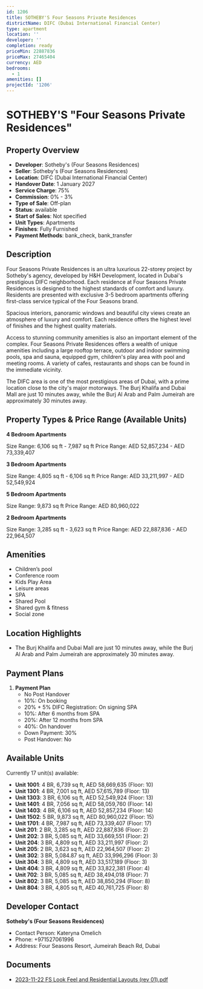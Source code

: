 ```yaml
---
id: 1206
title: SOTHEBY'S Four Seasons Private Residences
districtName: DIFC (Dubai International Financial Center)
type: apartment
location: ''
developer: ''
completion: ready
priceMin: 22887836
priceMax: 27465404
currency: AED
bedrooms:
  - 1
amenities: []
projectId: '1206'
---
```


# SOTHEBY'S "Four Seasons Private Residences"

## Property Overview
- **Developer**: Sotheby's (Four Seasons Residences)
- **Seller**: Sotheby's (Four Seasons Residences)
- **Location**: DIFC (Dubai International Financial Center)
- **Handover Date**: 1 January 2027
- **Service Charge**: 75%
- **Commission**: 0% - 3%
- **Type of Sale**: Off-plan
- **Status**: available
- **Start of Sales**: Not specified
- **Unit Types**: Apartments
- **Finishes**: Fully Furnished
- **Payment Methods**: bank_check, bank_transfer

## Description
Four Seasons Private Residences is an ultra luxurious 22-storey project by Sotheby's agency, developed by H&H Development, located in Dubai's prestigious DIFC neighborhood. Each residence at Four Seasons Private Residences is designed to the highest standards of comfort and luxury. Residents are presented with exclusive 3-5 bedroom apartments offering first-class service typical of the Four Seasons brand.

Spacious interiors, panoramic windows and beautiful city views create an atmosphere of luxury and comfort. Each residence offers the highest level of finishes and the highest quality materials.

Access to stunning community amenities is also an important element of the complex. Four Seasons Private Residences offers a wealth of unique amenities including a large rooftop terrace, outdoor and indoor swimming pools, spa and sauna, equipped gym, children's play area with pool and meeting rooms. A variety of cafes, restaurants and shops can be found in the immediate vicinity.

The DIFC area is one of the most prestigious areas of Dubai, with a prime location close to the city's major motorways. The Burj Khalifa and Dubai Mall are just 10 minutes away, while the Burj Al Arab and Palm Jumeirah are approximately 30 minutes away.

## Property Types & Price Range (Available Units)
**4 Bedroom Apartments**

Size Range: 6,106 sq ft - 7,987 sq ft
Price Range: AED 52,857,234 - AED 73,339,407

**3 Bedroom Apartments**

Size Range: 4,805 sq ft - 6,106 sq ft
Price Range: AED 33,211,997 - AED 52,549,924

**5 Bedroom Apartments**

Size Range: 9,873 sq ft
Price Range: AED 80,960,022

**2 Bedroom Apartments**

Size Range: 3,285 sq ft - 3,623 sq ft
Price Range: AED 22,887,836 - AED 22,964,507

## Amenities
- Children’s pool
- Conference room
- Kids Play Area
- Leisure areas
- SPA
- Shared Pool
- Shared gym & fitness
- Social zone

## Location Highlights
- The Burj Khalifa and Dubai Mall are just 10 minutes away, while the Burj Al Arab and Palm Jumeirah are approximately 30 minutes away.

## Payment Plans
1. **Payment Plan**
   - No Post Handover
   - 10%: On booking
   - 20% + 5% DIFC Registration: On signing SPA
   - 10%: After 6 months from SPA
   - 20%: After 12 months from SPA
   - 40%: On handover
   - Down Payment: 30%
   - Post Handover: No

## Available Units
Currently 17 unit(s) available:
- **Unit 1001**: 4 BR, 6,739 sq ft, AED 58,669,635 (Floor: 10)
- **Unit 1301**: 4 BR, 7,001 sq ft, AED 57,615,789 (Floor: 13)
- **Unit 1303**: 3 BR, 6,106 sq ft, AED 52,549,924 (Floor: 13)
- **Unit 1401**: 4 BR, 7,056 sq ft, AED 58,059,760 (Floor: 14)
- **Unit 1403**: 4 BR, 6,106 sq ft, AED 52,857,234 (Floor: 14)
- **Unit 1502**: 5 BR, 9,873 sq ft, AED 80,960,022 (Floor: 15)
- **Unit 1701**: 4 BR, 7,987 sq ft, AED 73,339,407 (Floor: 17)
- **Unit 201**: 2 BR, 3,285 sq ft, AED 22,887,836 (Floor: 2)
- **Unit 202**: 3 BR, 5,085 sq ft, AED 33,669,551 (Floor: 2)
- **Unit 204**: 3 BR, 4,809 sq ft, AED 33,211,997 (Floor: 2)
- **Unit 205**: 2 BR, 3,623 sq ft, AED 22,964,507 (Floor: 2)
- **Unit 302**: 3 BR, 5,084.87 sq ft, AED 33,996,296 (Floor: 3)
- **Unit 304**: 3 BR, 4,809 sq ft, AED 33,517,189 (Floor: 3)
- **Unit 404**: 3 BR, 4,809 sq ft, AED 33,822,381 (Floor: 4)
- **Unit 702**: 3 BR, 5,085 sq ft, AED 38,494,018 (Floor: 7)
- **Unit 802**: 3 BR, 5,085 sq ft, AED 38,850,294 (Floor: 8)
- **Unit 804**: 3 BR, 4,805 sq ft, AED 40,761,725 (Floor: 8)

## Developer Contact
**Sotheby's (Four Seasons Residences)**
- Contact Person: Kateryna Omelich
- Phone: +971527061996
- Address: Four Seasons Resort, Jumeirah Beach Rd, Dubai

## Documents
- [2023-11-22 FS Look  Feel and Residential Layouts (rev 01).pdf](https://cdn.geniemap.net/2024/02/28/VzOfVyyYbztHVluohVVmQKIGIsz57BVx3L9cAVPB.pdf)
